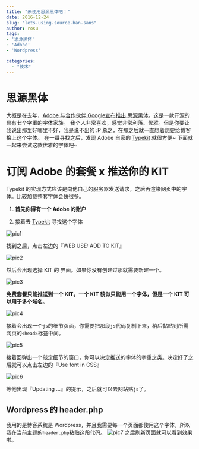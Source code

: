 ```yaml
---
title: "来使用思源黑体吧！"
date: 2016-12-24
slug: "lets-using-source-han-sans"
author: rosu
tags:
- '思源黑体'
- 'Adobe'
- 'Wordpress'

categories:
  - "技术"
---
```


# 思源黑体

大概是在去年，[Adobe 与合作伙伴 Google宣布推出 思源黑体](http://blog.typekit.com/alternate/source-han-sans-chs/)。这是一款开源的具有七个字重的字体家族。
我个人非常喜欢，感觉非常利落、优雅。但是你要让我说出那里好哪里不好，我是说不出的 :P
总之，在那之后就一直想着想要给博客换上这个字体。
在一番寻找之后，发现 Adobe 自家的 [Typekit](Typekit.com) 就很方便~
下面就一起来尝试这款优雅的字体吧~

# 订阅 Adobe 的套餐 x 推送你的 KIT

Typekit 的实现方式应该是向他自己的服务器发送请求，之后再渲染网页中的字体。比较加载整套字体会快很多。

1. **首先你得有一个 Adobe 的账户**

2. 接着去 [Typekit](Typekit.com) 寻找这个字体

![pic1](https://ws3.sinaimg.cn/large/ae96f529gw1fb2548oietj20yc0ngaep.jpg)

找到之后，点击左边的『WEB USE: ADD TO KIT』

![pic2](https://ws3.sinaimg.cn/large/ae96f529gw1fb258eqbl4j21dw04umy8.jpg)

然后会出现选择 KIT 的 界面。如果你没有创建过那就需要新建一个。

![pic3](https://ws4.sinaimg.cn/large/ae96f529gw1fb25suedxmj21840guacp.jpg)

**免费套餐只能推送到一个 KIT。一个 KIT 貌似只能用一个字体，但是一个 KIT 可以用于多个域名**。

![pic4](https://ws2.sinaimg.cn/large/ae96f529gw1fb25unk5ycj20pz0fwmzp.jpg)

接着会出现一个`js`的细节页面，你需要把那段`js`代码复制下来，稍后黏贴到所需网页的`<head>`标签中间。

![pic5](https://ws3.sinaimg.cn/large/ae96f529gw1fb25vxpbe1j20pt0djdj8.jpg)

接着回弹出一个敲定细节的窗口，你可以决定推送的字体的字重之类。决定好了之后就可以点击左边的『Use font in CSS』

![pic6](https://ws2.sinaimg.cn/large/ae96f529gw1fb25cmtl7fj20wm0qan4b.jpg)

等他出现『Updating ...』的提示，之后就可以去网站贴`js`了。

## Wordpress 的 header.php

我用的是博客系统是 Wordpress，并且我需要每一个页面都使用这个字体，所以我在当前主题的`header.php`粘贴这段代码。
![pic7](https://ws3.sinaimg.cn/large/ae96f529gw1fb25z6dtr3j20x90e2q7v.jpg)
之后刷新页面就可以看到效果啦。
